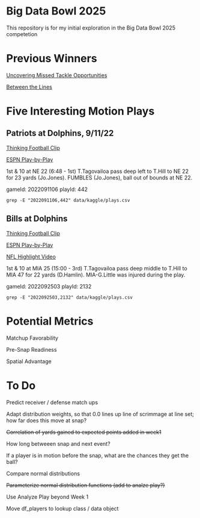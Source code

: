 # Big Data Bowl 2025

This repository is for my initial exploration in the Big Data Bowl 2025 competetion

# Previous Winners

[Uncovering Missed Tackle Opportunities](https://www.kaggle.com/code/matthewpchang/uncovering-missed-tackle-opportunities/)

[Between the Lines](https://www.kaggle.com/code/hassaaninayatali/between-the-lines-how-do-we-measure-pressure)

# Five Interesting Motion Plays

## Patriots at Dolphins, 9/11/22

[Thinking Football Clip](https://youtu.be/aE9i1lq7cZg?t=55)

[ESPN Play-by-Play](https://www.espn.com/nfl/playbyplay/_/gameId/401437630)

1st & 10 at NE 22
(6:48 - 1st) T.Tagovailoa pass deep left to T.Hill to NE 22 for 23 yards (Jo.Jones). FUMBLES (Jo.Jones), ball out of bounds at NE 22.

gameId: 2022091106
playId: 442

`grep -E "2022091106,442" data/kaggle/plays.csv`

## Bills at Dolphins

[Thinking Football Clip](https://youtu.be/aE9i1lq7cZg?t=136)

[ESPN Play-by-Play](https://www.espn.com/nfl/playbyplay/_/gameId/401437738)

[NFL Highlight Video](https://youtu.be/gUvHlA1-JWQ?t=389)

1st & 10 at MIA 25
(15:00 - 3rd) T.Tagovailoa pass deep middle to T.Hill to MIA 47 for 22 yards (D.Hamlin). MIA-G.Little was injured during the play.

gameId: 2022092503
playId: 2132

`grep -E "2022092503,2132" data/kaggle/plays.csv`

# Potential Metrics

Matchup Favorability

Pre-Snap Readiness

Spatial Advantage

# To Do

Predict receiver / defense match ups

Adapt distribution weights, so that 0.0 lines up line of scrimmage
  at line set; how far does this move at snap?

~~Correlation of yards gained to expected points added in week1~~

How long betweeen snap and next event?

If a player is in motion before the snap, what are the chances they get the ball?

Compare normal distributions

~~Parameterize normal distribution functions (add to analze play?)~~

Use Analyze Play beyond Week 1

Move df_players to lookup class / data object
